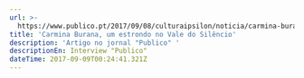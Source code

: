 ```yaml
---
url: >-
  https://www.publico.pt/2017/09/08/culturaipsilon/noticia/carmina-burana-um-estrondo-no-vale-do-silencio-1784406
title: 'Carmina Burana, um estrondo no Vale do Silêncio'
description: 'Artigo no jornal "Publico" '
descriptionEn: Interview "Publico"
dateTime: 2017-09-09T00:24:41.321Z
---
```



